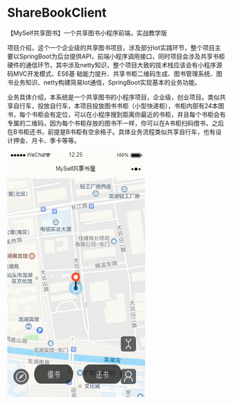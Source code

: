 # ShareBookClient
【MySelf共享图书】一个共享图书小程序前端，实战教学版


项目介绍，这个一个企业级的共享图书项目，涉及部分Iot实践环节，整个项目主要以SpringBoot为后台提供API，前端小程序调用接口，同时项目会涉及共享书柜硬件的通信环节，其中涉及netty知识，整个项目大致的技术栈应该会有小程序源码MVC开发模式、ES6基
础能力提升、共享书柜二维码生成、图书管理系统、图书业务知识、netty构建简易Iot通信，SpringBoot实现基本的业务功能。

业务具体介绍，本系统是一个共享图书的小程序项目，企业级，创业项目。类似共享自行车，投放自行车，本项目投放图书书柜（小型快递柜），书柜内部有24本图书，每个书柜会有定位，可以在小程序搜到距离你最近的书柜，并且每个书柜会有专属的二维码，因为每个书柜存放的图书不一样，你可以在A书柜扫码借书，之后在B书柜还书，前提是B书柜有空余格子。具体业务流程类似共享自行车，也有设计押金、月卡、季卡等等。

![Image](https://raw.githubusercontent.com/UncleCatMySelf/img-myself/master/img/%E5%85%B1%E4%BA%AB%E5%9B%BE%E4%B9%A6/%E5%85%B1%E4%BA%AB%E5%9B%BE%E4%B9%A6%E6%95%88%E6%9E%9C%E5%9B%BE.gif)
